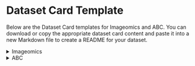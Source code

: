 # Dataset Card Template

Below are the Dataset Card templates for Imageomics and ABC. You can download or copy the appropriate dataset card content and paste it into a new Markdown file to create a README for your dataset. 

<details>
<summary>Imageomics</summary>
</br>
<b><a href="https://github.com/Imageomics/Collaborative-distributed-science-guide/blob/main/docs/wiki-guide/HF_DatasetCard_Template_Imageomics.md" target="_blank">Download template from GitHub</a></b>

{{ include_file_as_code("docs/wiki-guide/HF_DatasetCard_Template_Imageomics.md") }}

</details>

<details>
<summary>ABC</summary>
</br>
<b><a href="https://github.com/Imageomics/Collaborative-distributed-science-guide/blob/main/docs/wiki-guide/HF_DatasetCard_Template_ABC.md" target="_blank">Download template from GitHub</a></b>

{{ include_file_as_code("docs/wiki-guide/HF_DatasetCard_Template_ABC.md") }}

</details>